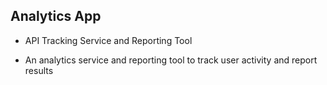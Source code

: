 ## Analytics App

* API Tracking Service and Reporting Tool

* An analytics service and reporting tool to track user activity and report results
